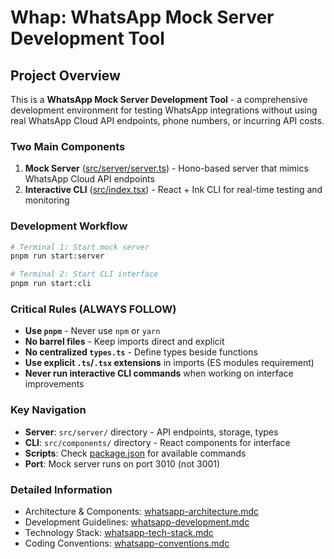 # Whap: WhatsApp Mock Server Development Tool

##  Project Overview

This is a **WhatsApp Mock Server Development Tool** - a comprehensive development environment for testing WhatsApp integrations without using real WhatsApp Cloud API endpoints, phone numbers, or incurring API costs.

### Two Main Components
1. **Mock Server** ([src/server/server.ts](mdc:src/server/server.ts)) - Hono-based server that mimics WhatsApp Cloud API endpoints
2. **Interactive CLI** ([src/index.tsx](mdc:src/index.tsx)) - React + Ink CLI for real-time testing and monitoring

### Development Workflow
```bash
# Terminal 1: Start mock server
pnpm run start:server

# Terminal 2: Start CLI interface  
pnpm run start:cli
```

### Critical Rules (ALWAYS FOLLOW)
- **Use `pnpm`** - Never use `npm` or `yarn`
- **No barrel files** - Keep imports direct and explicit
- **No centralized `types.ts`** - Define types beside functions
- **Use explicit `.ts`/`.tsx` extensions** in imports (ES modules requirement)
- **Never run interactive CLI commands** when working on interface improvements

### Key Navigation
- **Server**: `src/server/` directory - API endpoints, storage, types
- **CLI**: `src/components/` directory - React components for interface
- **Scripts**: Check [package.json](mdc:package.json) for available commands
- **Port**: Mock server runs on port 3010 (not 3001)

### Detailed Information
- Architecture & Components: [whatsapp-architecture.mdc](mdc:.cursor/rules/whatsapp-architecture.mdc)
- Development Guidelines: [whatsapp-development.mdc](mdc:.cursor/rules/whatsapp-development.mdc)
- Technology Stack: [whatsapp-tech-stack.mdc](mdc:.cursor/rules/whatsapp-tech-stack.mdc)
- Coding Conventions: [whatsapp-conventions.mdc](mdc:.cursor/rules/whatsapp-conventions.mdc)

